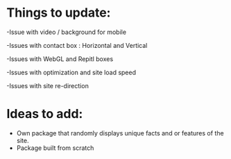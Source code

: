 # Things to update:

-Issue with video / background for mobile

-Issues with contact box :  Horizontal and Vertical 

-Issues with WebGL and Repitl boxes

-Issues with optimization and site load speed

-Issues with site re-direction

# Ideas to add: 

- Own package that randomly displays unique facts and or features of the site.
- Package built from scratch 



